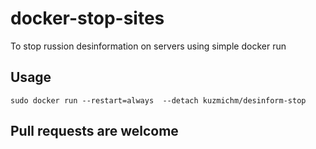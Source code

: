 # docker-stop-sites

To stop russion desinformation on servers using simple docker run 

## Usage
```
sudo docker run --restart=always  --detach kuzmichm/desinform-stop
```

## Pull requests are welcome
